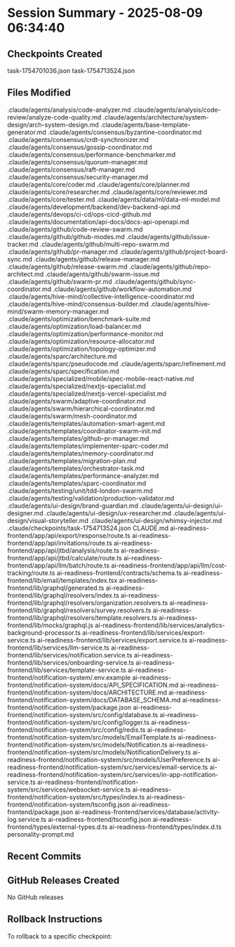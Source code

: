 # Session Summary - 2025-08-09 06:34:40

## Checkpoints Created
task-1754701036.json
task-1754713524.json

## Files Modified
.claude/agents/analysis/code-analyzer.md
.claude/agents/analysis/code-review/analyze-code-quality.md
.claude/agents/architecture/system-design/arch-system-design.md
.claude/agents/base-template-generator.md
.claude/agents/consensus/byzantine-coordinator.md
.claude/agents/consensus/crdt-synchronizer.md
.claude/agents/consensus/gossip-coordinator.md
.claude/agents/consensus/performance-benchmarker.md
.claude/agents/consensus/quorum-manager.md
.claude/agents/consensus/raft-manager.md
.claude/agents/consensus/security-manager.md
.claude/agents/core/coder.md
.claude/agents/core/planner.md
.claude/agents/core/researcher.md
.claude/agents/core/reviewer.md
.claude/agents/core/tester.md
.claude/agents/data/ml/data-ml-model.md
.claude/agents/development/backend/dev-backend-api.md
.claude/agents/devops/ci-cd/ops-cicd-github.md
.claude/agents/documentation/api-docs/docs-api-openapi.md
.claude/agents/github/code-review-swarm.md
.claude/agents/github/github-modes.md
.claude/agents/github/issue-tracker.md
.claude/agents/github/multi-repo-swarm.md
.claude/agents/github/pr-manager.md
.claude/agents/github/project-board-sync.md
.claude/agents/github/release-manager.md
.claude/agents/github/release-swarm.md
.claude/agents/github/repo-architect.md
.claude/agents/github/swarm-issue.md
.claude/agents/github/swarm-pr.md
.claude/agents/github/sync-coordinator.md
.claude/agents/github/workflow-automation.md
.claude/agents/hive-mind/collective-intelligence-coordinator.md
.claude/agents/hive-mind/consensus-builder.md
.claude/agents/hive-mind/swarm-memory-manager.md
.claude/agents/optimization/benchmark-suite.md
.claude/agents/optimization/load-balancer.md
.claude/agents/optimization/performance-monitor.md
.claude/agents/optimization/resource-allocator.md
.claude/agents/optimization/topology-optimizer.md
.claude/agents/sparc/architecture.md
.claude/agents/sparc/pseudocode.md
.claude/agents/sparc/refinement.md
.claude/agents/sparc/specification.md
.claude/agents/specialized/mobile/spec-mobile-react-native.md
.claude/agents/specialized/nextjs-specialist.md
.claude/agents/specialized/nextjs-vercel-specialist.md
.claude/agents/swarm/adaptive-coordinator.md
.claude/agents/swarm/hierarchical-coordinator.md
.claude/agents/swarm/mesh-coordinator.md
.claude/agents/templates/automation-smart-agent.md
.claude/agents/templates/coordinator-swarm-init.md
.claude/agents/templates/github-pr-manager.md
.claude/agents/templates/implementer-sparc-coder.md
.claude/agents/templates/memory-coordinator.md
.claude/agents/templates/migration-plan.md
.claude/agents/templates/orchestrator-task.md
.claude/agents/templates/performance-analyzer.md
.claude/agents/templates/sparc-coordinator.md
.claude/agents/testing/unit/tdd-london-swarm.md
.claude/agents/testing/validation/production-validator.md
.claude/agents/ui-design/brand-guardian.md
.claude/agents/ui-design/ui-designer.md
.claude/agents/ui-design/ux-researcher.md
.claude/agents/ui-design/visual-storyteller.md
.claude/agents/ui-design/whimsy-injector.md
.claude/checkpoints/task-1754713524.json
CLAUDE.md
ai-readiness-frontend/app/api/export/response/route.ts
ai-readiness-frontend/app/api/invitations/route.ts
ai-readiness-frontend/app/api/jtbd/analysis/route.ts
ai-readiness-frontend/app/api/jtbd/calculate/route.ts
ai-readiness-frontend/app/api/llm/batch/route.ts
ai-readiness-frontend/app/api/llm/cost-tracking/route.ts
ai-readiness-frontend/contracts/schema.ts
ai-readiness-frontend/lib/email/templates/index.tsx
ai-readiness-frontend/lib/graphql/generated.ts
ai-readiness-frontend/lib/graphql/resolvers/index.ts
ai-readiness-frontend/lib/graphql/resolvers/organization.resolvers.ts
ai-readiness-frontend/lib/graphql/resolvers/survey.resolvers.ts
ai-readiness-frontend/lib/graphql/resolvers/template.resolvers.ts
ai-readiness-frontend/lib/mocks/graphql.js
ai-readiness-frontend/lib/services/analytics-background-processor.ts
ai-readiness-frontend/lib/services/export-service.ts
ai-readiness-frontend/lib/services/export.service.ts
ai-readiness-frontend/lib/services/llm-service.ts
ai-readiness-frontend/lib/services/notification.service.ts
ai-readiness-frontend/lib/services/onboarding-service.ts
ai-readiness-frontend/lib/services/template-service.ts
ai-readiness-frontend/notification-system/.env.example
ai-readiness-frontend/notification-system/docs/API_SPECIFICATION.md
ai-readiness-frontend/notification-system/docs/ARCHITECTURE.md
ai-readiness-frontend/notification-system/docs/DATABASE_SCHEMA.md
ai-readiness-frontend/notification-system/package.json
ai-readiness-frontend/notification-system/src/config/database.ts
ai-readiness-frontend/notification-system/src/config/logger.ts
ai-readiness-frontend/notification-system/src/config/redis.ts
ai-readiness-frontend/notification-system/src/models/EmailTemplate.ts
ai-readiness-frontend/notification-system/src/models/Notification.ts
ai-readiness-frontend/notification-system/src/models/NotificationDelivery.ts
ai-readiness-frontend/notification-system/src/models/UserPreference.ts
ai-readiness-frontend/notification-system/src/services/email-service.ts
ai-readiness-frontend/notification-system/src/services/in-app-notification-service.ts
ai-readiness-frontend/notification-system/src/services/websocket-service.ts
ai-readiness-frontend/notification-system/src/types/index.ts
ai-readiness-frontend/notification-system/tsconfig.json
ai-readiness-frontend/package.json
ai-readiness-frontend/services/database/activity-log.service.ts
ai-readiness-frontend/tsconfig.json
ai-readiness-frontend/types/external-types.d.ts
ai-readiness-frontend/types/index.d.ts
personality-prompt.md

## Recent Commits


## GitHub Releases Created
No GitHub releases

## Rollback Instructions
To rollback to a specific checkpoint:


